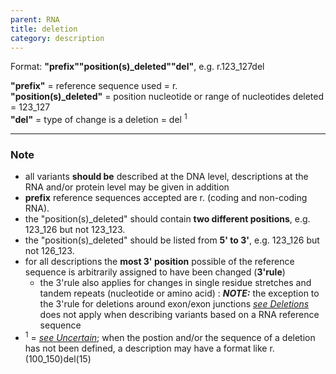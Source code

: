 ```yaml
---
parent: RNA
title: deletion
category: description
---
```


Format:  **"prefix""position(s)_deleted""del"**,  e.g. r.123\_127del

**"prefix"**  =  reference sequence used  =  r.<br>
**"position(s)\_deleted"**  =  position nucleotide or range of nucleotides deleted  =  123\_127<br>
**"del"**  =  type of change is a deletion =  del <sup>1</sup>

---

### Note

*	all variants **should be** described at the DNA level, descriptions at the RNA and/or protein level may be given in addition
*	**prefix** reference sequences accepted are r. (coding and non-coding RNA).
*	the "position(s)\_deleted" should contain **two different positions**, e.g. 123\_126 but not 123\_123.
*	the "position(s)\_deleted" should be listed from **5' to 3'**, e.g. 123\_126 but not 126\_123.
*	for all descriptions the **most 3' position** possible of the reference sequence is arbitrarily assigned to have been changed (**3'rule**)
	*	the 3'rule also applies for changes in single residue stretches and tandem repeats  (nucleotide or amino acid)
	:	_**NOTE:**_ the exception to the 3'rule for deletions around exon/exon junctions  [_see Deletions_](/recommendations/DNA/variant/deletion/) does not apply when describing variants based on a RNA reference sequence
*	<sup>1</sup> = [_see Uncertain_](/recommendations/uncertain/); when the postion and/or the sequence of a deletion has not been defined, a description may have a format like r.(100_150)del(15)
